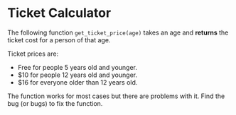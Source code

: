 # Ticket Calculator

The following function `get_ticket_price(age)` takes an age and **returns** the ticket cost for a person of that age.

Ticket prices are:

- Free for people 5 years old and younger.
- $10 for people 12 years old and younger.
- $16 for everyone older than 12 years old.

The function works for most cases but there are problems with it.
Find the bug (or bugs) to fix the function.

